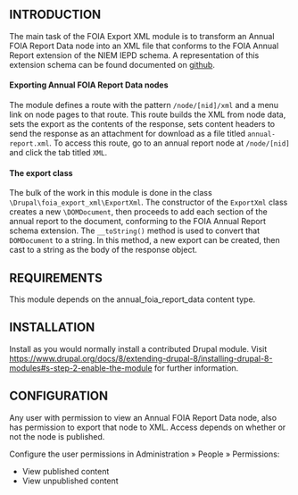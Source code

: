 INTRODUCTION
------------

The main task of the FOIA Export XML module is to transform an Annual FOIA
Report Data node into an XML file that conforms to the FOIA Annual Report
extension of the NIEM IEPD schema.  A representation of this extension schema
can be found documented on [github](https://github.com/usdoj/foia-api/blob/develop/docs/FoiaAnnualReportExtensions.xsd).

#### Exporting Annual FOIA Report Data nodes

The module defines a route with the pattern `/node/[nid]/xml` and a menu link
on node pages to that route.  This route builds the XML from node data, sets
the export as the contents of the response, sets content headers to send the
response as an attachment for download as a file titled `annual-report.xml`.
To access this route, go to an annual report node at `/node/[nid]` and click
the tab titled `XML`.

#### The export class 

The bulk of the work in this module is done in the class 
`\Drupal\foia_export_xml\ExportXml`.  The constructor of the `ExportXml` class
creates a new `\DOMDocument`, then proceeds to add each section of the
annual report to the document, conforming to the FOIA Annual Report schema
extension.  The `__toString()` method is used to convert that
`DOMDocument` to a string.  In this method, a new export can be created,
 then cast to a string as the body of the response object.



REQUIREMENTS
------------

This module depends on the annual_foia_report_data content type.

INSTALLATION
------------

Install as you would normally install a contributed Drupal module. Visit
https://www.drupal.org/docs/8/extending-drupal-8/installing-drupal-8-modules#s-step-2-enable-the-module
for further information.

CONFIGURATION
-------------

Any user with permission to view an Annual FOIA Report Data node, also has
permission to export that node to XML.  Access depends on whether or not the 
node is published.

Configure the user permissions in Administration » People » Permissions:

* View published content
* View unpublished content
